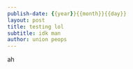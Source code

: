 ```yaml
---
publish-date: {{year}}{{month}}{{day}}
layout: post
title: testing lol
subtitle: idk man
author: union peops
---
```

ah